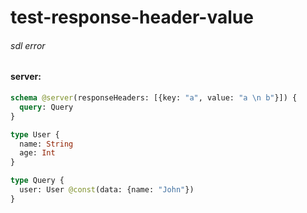 # test-response-header-value

###### sdl error

#### server:

```graphql
schema @server(responseHeaders: [{key: "a", value: "a \n b"}]) {
  query: Query
}

type User {
  name: String
  age: Int
}

type Query {
  user: User @const(data: {name: "John"})
}
```
